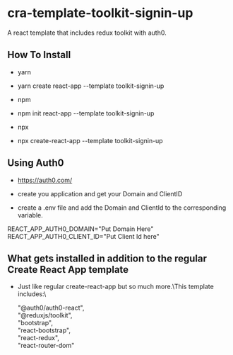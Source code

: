 # cra-template-toolkit-signin-up
A react template that includes redux toolkit with auth0.

## How To Install

- yarn
- yarn create react-app <app-name> --template toolkit-signin-up

- npm
- npm init react-app <app-name> --template toolkit-signin-up

- npx
- npx create-react-app <app-name> --template toolkit-signin-up

## Using Auth0 

- https://auth0.com/  
- create you application and get your Domain and ClientID

- create a .env file and add the Domain and ClientId to the corresponding variable.

REACT_APP_AUTH0_DOMAIN="Put Domain Here"\
REACT_APP_AUTH0_CLIENT_ID="Put Client Id here"

## What gets installed in addition to the regular Create React App template
- Just like regular create-react-app but so much more.\This template includes:\

  "@auth0/auth0-react", \
  "@reduxjs/toolkit",\
  "bootstrap",\
  "react-bootstrap",\
  "react-redux",\
  "react-router-dom"
